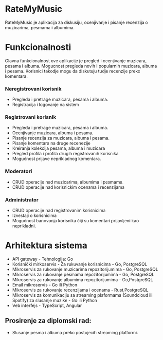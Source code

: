 # RateMyMusic
RateMyMusic je aplikacija za diskusiju, ocenjivanje i pisanje recenzija o muzicarima, pesmama i albumima.

# Funkcionalnosti
Glavna funkcionalnost ove aplikacije je pregled i ocenjivanje muzicara, pesama i albuma.
Mogucnost pregleda novih i popularnih muzicara, albuma i pesama. Korisnici takodje mogu da diskutuju tudje recenzije preko komentara.

### Neregistrovani korisnik
- Pregleda i pretrage muzicara, pesama i albuma.
- Registracija i logovanje na sistem

### Registrovani korisnik
- Pregleda i pretrage muzicara, pesama i albuma.
- Ocenjivanje muzicara, albuma i pesama.
- Pisanje recenzija za muzicara, albuma i pesama.
- Pisanje komentara na druge recenezije
- Kreiranja kolekcija pesama, albuma i muzicara
- Pregled profila i profila drugih registrovanih korisnika
- Mogućnost prijave neprikladnog komentara.


### Moderatori
- CRUD operacije nad muzicarima, albumima i pesmama.
- CRUD operacije nad korisnickim ocenama i recenzijama

### Administrator
- CRUD operacije nad registrovanim korisnicima
- Izvestaji o korisnicima
- Mogućnost banovanja korisnika čiji su komentari prijavljeni kao neprikladni.

# Arhitektura sistema
* API gateway - Tehnologija: Go
* Korisnički mirkoservis - Za rukuvanje korisnicima - Go, PostgreSQL 
* Mikroservis za rukovanje muzicarima repozitorijumima - Go, PostgreSQL 
* Mikroservis za rukovanje pesmama repozitorijumima - Go, PostgreSQL 
* Mikroservis za rukovanje albumima repozitorijumima - Go,PostgreSQL 
* Email mikroservis - Go ili Python
* Mikroservis za rukovanje recenzijama i ocenama - Rust,PostgreSQL 
* Mikroservis za komunikaciju sa streaming plaformama (Soundcloud ili Spotify) za slusanje muzike - Go ili Python
* Veb interfejs - TypeScript, Angular

## Prosirenje za diplomski rad:
- Slusanje pesma i albuma preko postojecih streaming platformi.

